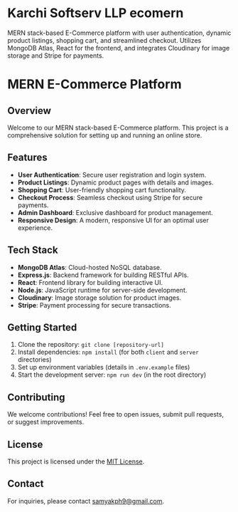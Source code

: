 # Karchi Softserv LLP ecomern
MERN stack-based E-Commerce platform with user authentication, dynamic product listings, shopping cart, and streamlined checkout. Utilizes MongoDB Atlas, React for the frontend, and integrates Cloudinary for image storage and Stripe for payments.

# MERN E-Commerce Platform

## Overview

Welcome to our MERN stack-based E-Commerce platform. This project is a comprehensive solution for setting up and running an online store.

## Features

- **User Authentication**: Secure user registration and login system.
- **Product Listings**: Dynamic product pages with details and images.
- **Shopping Cart**: User-friendly shopping cart functionality.
- **Checkout Process**: Seamless checkout using Stripe for secure payments.
- **Admin Dashboard**: Exclusive dashboard for product management.
- **Responsive Design**: A modern, responsive UI for an optimal user experience.

## Tech Stack

- **MongoDB Atlas**: Cloud-hosted NoSQL database.
- **Express.js**: Backend framework for building RESTful APIs.
- **React**: Frontend library for building interactive UI.
- **Node.js**: JavaScript runtime for server-side development.
- **Cloudinary**: Image storage solution for product images.
- **Stripe**: Payment processing for secure transactions.

## Getting Started

1. Clone the repository: `git clone [repository-url]`
2. Install dependencies: `npm install` (for both `client` and `server` directories)
3. Set up environment variables (details in `.env.example` files)
4. Start the development server: `npm run dev` (in the root directory)

## Contributing

We welcome contributions! Feel free to open issues, submit pull requests, or suggest improvements.

## License

This project is licensed under the [MIT License](LICENSE).

## Contact

For inquiries, please contact samyakph9@gmail.com.
